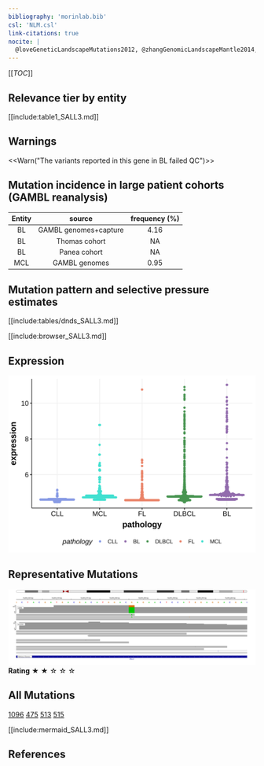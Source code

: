 ```yaml
---
bibliography: 'morinlab.bib'
csl: 'NLM.csl'
link-citations: true
nocite: |
  @loveGeneticLandscapeMutations2012, @zhangGenomicLandscapeMantle2014, 
---
```

[[_TOC_]]



## Relevance tier by entity

[[include:table1_SALL3.md]]

## Warnings

<<Warn("The variants reported in this gene in BL failed QC")>>

## Mutation incidence in large patient cohorts (GAMBL reanalysis)

|Entity|source               |frequency (%)|
|:------:|:---------------------:|:-------------:|
|BL    |GAMBL genomes+capture|4.16         |
|BL    |Thomas cohort        |  NA         |
|BL    |Panea cohort         |  NA         |
|MCL   |GAMBL genomes        |0.95         |

## Mutation pattern and selective pressure estimates

[[include:tables/dnds_SALL3.md]]




[[include:browser_SALL3.md]]

## Expression
![](images/gene_expression/SALL3_by_pathology.svg)
<!-- ORIGIN: loveGeneticLandscapeMutations2012 -->
<!-- MCL: zhangGenomicLandscapeMantle2014 -->
<!-- BL: loveGeneticLandscapeMutations2012 -->

## Representative Mutations

![](primary/Love_SALL3.svg)
**Rating**
&starf; &starf; &star; &star; &star;

## All Mutations

[1096](https://www.bcgsc.ca/downloads/morinlab/GAMBL/Love/1096_reports.html)
[475](https://www.bcgsc.ca/downloads/morinlab/GAMBL/Love/475_reports.html)
[513](https://www.bcgsc.ca/downloads/morinlab/GAMBL/Love/513_reports.html)
[515](https://www.bcgsc.ca/downloads/morinlab/GAMBL/Love/515_reports.html)

[[include:mermaid_SALL3.md]]

## References

